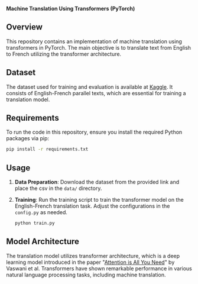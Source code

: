 **Machine Translation Using Transformers (PyTorch)**

## Overview

This repository contains an implementation of machine translation using transformers in PyTorch. The main objective is to translate text from English to French utilizing the transformer architecture.

## Dataset

The dataset used for training and evaluation is available at [Kaggle](https://www.kaggle.com/datasets/dhruvildave/en-fr-translation-dataset). It consists of English-French parallel texts, which are essential for training a translation model.

## Requirements

To run the code in this repository, ensure you install the required Python packages via pip:

```bash
pip install -r requirements.txt
```

## Usage

1. **Data Preparation**: Download the dataset from the provided link and place the csv in the `data/` directory.

2. **Training**: Run the training script to train the transformer model on the English-French translation task. Adjust the configurations in the `config.py` as needed.

    ```bash
    python train.py
    ```

## Model Architecture

The translation model utilizes transformer architecture, which is a deep learning model introduced in the paper "[Attention is All You Need](https://arxiv.org/abs/1706.03762)" by Vaswani et al. Transformers have shown remarkable performance in various natural language processing tasks, including machine translation.
